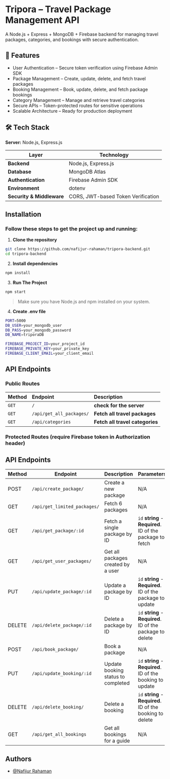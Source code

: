 
# Tripora – Travel Package Management API

A Node.js + Express + MongoDB + Firebase backend for managing travel packages, categories, and bookings with secure authentication.


## 🚀 Features


- User Authentication – Secure token verification using Firebase Admin SDK
- Package Management – Create, update, delete, and fetch travel packages
- Booking Management – Book, update, delete, and fetch package bookings
- Category Management – Manage and retrieve travel categories
- Secure APIs – Token-protected routes for sensitive operations
- Scalable Architecture – Ready for production deployment








## 🛠️ Tech Stack

**Server:** Node.js, Express.js  

| Layer                  | Technology                         |
|------------------------|-------------------------------------|
| **Backend**            | Node.js, Express.js                |
| **Database**           | MongoDB Atlas                      |
| **Authentication**     | Firebase Admin SDK                 |
| **Environment**        | dotenv                              |
| **Security & Middleware** | CORS, JWT-based Token Verification |

## Installation
### Follow these steps to get the project up and running:

1. **Clone the repository**

```bash
git clone https://github.com/nafijur-rahaman/tripora-backend.git
cd tripora-backend
```

2. **Install dependencies**

```bash
npm install
```

3. **Run The Project**

```bash
npm start
```

> Make sure you have Node.js and npm installed on your system.


4. **Create .env file**

```bash
PORT=5000
DB_USER=your_mongodb_user
DB_PASS=your_mongodb_password
DB_NAME=triporaDB

FIREBASE_PROJECT_ID=your_project_id
FIREBASE_PRIVATE_KEY=your_private_key
FIREBASE_CLIENT_EMAIL=your_client_email

```
## API Endpoints

### Public Routes


| Method | Endpoint    | Description                |
| :-------- | :------- | :------------------------- |
| `GET` | `/` | **check for the server** |
| `GET` | `/api/get_all_packages/` | **Fetch all travel packages** |
| `GET` | `/api/categories` | **Fetch all travel categories** |


### Protected Routes (require Firebase token in Authorization header)



##  API Endpoints

| Method | Endpoint | Description | Parameters |
|--------|---------|-------------|------------|
| POST   | `/api/create_package/` | Create a new package | N/A |
| GET    | `/api/get_limited_packages/` | Fetch 6 packages | N/A |
| GET    | `/api/get_package/:id` | Fetch a single package by ID | `id` **string** - **Required**. ID of the package to fetch |
| GET    | `/api/get_user_packages/` | Get all packages created by a user | N/A |
| PUT    | `/api/update_package/:id` | Update a package by ID | `id` **string** - **Required**. ID of the package to update |
| DELETE | `/api/delete_package/:id` | Delete a package by ID | `id` **string** - **Required**. ID of the package to delete |
| POST   | `/api/book_package/` | Book a package | N/A |
| PUT    | `/api/update_booking/:id` | Update booking status to completed | `id` **string** - **Required**. ID of the booking to update |
| DELETE | `/api/delete_booking/` | Delete a booking | `id` **string** - **Required**. ID of the booking to delete |
| GET    | `/api/get_all_bookings` | Get all bookings for a guide | N/A |



## Authors

- [@Nafijur Rahaman](https://www.github.com/nafijur-rahaman)

